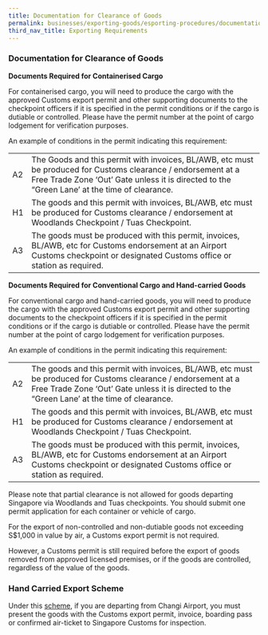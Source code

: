 ```yaml
---
title: Documentation for Clearance of Goods
permalink: businesses/exporting-goods/esporting-procedures/documentation-for-clearance-of-goods
third_nav_title: Exporting Requirements
---
```


### Documentation for Clearance of Goods

**Documents Required for Containerised Cargo**

For containerised cargo, you will need to produce the cargo with the approved Customs export permit and other supporting documents to the checkpoint officers if it is specified in the permit conditions or if the cargo is dutiable or controlled. Please have the permit number at the point of cargo lodgement for verification purposes.

An example of conditions in the permit indicating this requirement:

|  |  |
|--|--|
| A2 | The Goods and this permit with invoices, BL/AWB, etc must be produced for Customs clearance / endorsement at a Free Trade Zone ‘Out’ Gate unless it is directed to the “Green Lane’ at the time of clearance. |
| H1 | The goods and this permit with invoices, BL/AWB, etc must be produced for Customs clearance / endorsement at Woodlands Checkpoint / Tuas Checkpoint. |
| A3 | The goods must be produced with this permit, invoices, BL/AWB, etc for Customs endorsement at an Airport Customs checkpoint or designated Customs office or station as required. |

**Documents Required for Conventional Cargo and Hand-carried Goods**

For conventional cargo and hand-carried goods, you will need to produce the cargo with the approved Customs export permit and other supporting documents to the checkpoint officers if it is specified in the permit conditions or if the cargo is dutiable or controlled. Please have the permit number at the point of cargo lodgement for verification purposes.

An example of conditions in the permit indicating this requirement:

|  |  |
|--|--|
| A2 | The goods and this permit with invoices, BL/AWB, etc must be produced for Customs clearance / endorsement at a Free Trade Zone ‘Out’ Gate unless it is directed to the “Green Lane’ at the time of clearance. |
| H1 | The goods and this permit with invoices, BL/AWB, etc must be produced for Customs clearance / endorsement at Woodlands Checkpoint / Tuas Checkpoint. |
| A3 | The goods must be produced with this permit, invoices, BL/AWB, etc for Customs endorsement at an Airport Customs checkpoint or designated Customs office or station as required. |

Please note that partial clearance is not allowed for goods departing Singapore via Woodlands and Tuas checkpoints. You should submit one permit application for each container or vehicle of cargo.

For the export of non-controlled and non-dutiable goods not exceeding S$1,000 in value by air, a Customs export permit is not required.

However, a Customs permit is still required before the export of goods removed from approved licensed premises, or if the goods are controlled, regardless of the value of the goods.

### Hand Carried Export Scheme

Under this [scheme](https://www.iras.gov.sg/irashome/Schemes/GST/Hand-Carried-Exports-Scheme--HCES-/), if you are departing from Changi Airport, you must present the goods with the Customs export permit, invoice, boarding pass or confirmed air-ticket to Singapore Customs for inspection.
